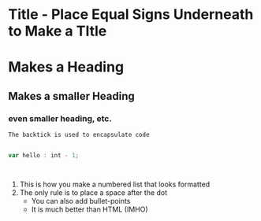Title - Place Equal Signs Underneath to Make a TItle
================


# Makes a Heading

## Makes a smaller Heading

### even smaller heading, etc. 


`The backtick is used to encapsulate code`


```javascript

var hello : int - 1; 




```
1. This is how you make a numbered list that looks formatted
2. The only rule is to place a space after the dot
	- You can also add bullet-points 
	- It is much better than HTML (IMHO)

